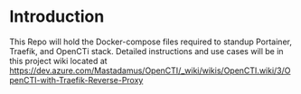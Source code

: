 # Introduction 
This Repo will hold the Docker-compose files required to standup Portainer, Traefik, and OpenCTi stack. Detailed instructions and use cases will be in this project wiki located at https://dev.azure.com/Mastadamus/OpenCTI/_wiki/wikis/OpenCTI.wiki/3/OpenCTI-with-Traefik-Reverse-Proxy

